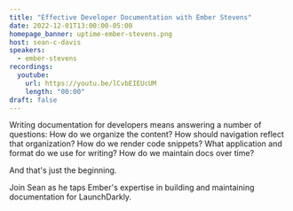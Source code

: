 ```yaml
---
title: "Effective Developer Documentation with Ember Stevens"
date: 2022-12-01T13:00:00-05:00
homepage_banner: uptime-ember-stevens.png
host: sean-c-davis
speakers:
  - ember-stevens
recordings:
  youtube:
    url: https://youtu.be/lCvbEIEUcUM
    length: "00:00"
draft: false
---
```


Writing documentation for developers means answering a number of questions: How do we organize the content? How should navigation reflect that organization? How do we render code snippets? What application and format do we use for writing? How do we maintain docs over time?

And that's just the beginning.

Join Sean as he taps Ember's expertise in building and maintaining documentation for LaunchDarkly.
